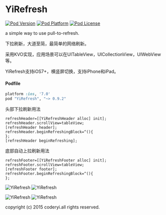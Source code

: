 # YiRefresh
[![Pod Version](http://img.shields.io/cocoapods/v/YiRefresh.svg?style=flat)](http://cocoadocs.org/docsets/YiRefresh/)
[![Pod Platform](http://img.shields.io/cocoapods/p/YiRefresh.svg?style=flat)](http://cocoadocs.org/docsets/YiRefresh/)
[![Pod License](http://img.shields.io/cocoapods/l/YiRefresh.svg?style=flat)](https://opensource.org/licenses/MIT)

a simple way to use pull-to-refresh.

下拉刷新，大道至简，最简单的网络刷新。

采用KVO实现，应用场景可以在UITableView，UICollectionView，UIWebView等。

YiRefresh支持iOS7+，横竖屏切换，支持iPhone和iPad。

#### Podfile

```ruby
platform :ios, '7.0'
pod "YiRefresh", "~> 0.9.2"
```

头部下拉刷新用法

    refreshHeader=[[YiRefreshHeader alloc] init];
    refreshHeader.scrollView=tableView;
    [refreshHeader header];
    refreshHeader.beginRefreshingBlock=^(){
    };
    [refreshHeader beginRefreshing];
    
底部自动上拉刷新用法

    refreshFooter=[[YiRefreshFooter alloc] init];
    refreshFooter.scrollView=tableView;
    [refreshFooter footer];
    refreshFooter.beginRefreshingBlock=^(){
    };
    
![YiRefresh](http://7u2k5i.com1.z0.glb.clouddn.com/github_yirefreshtable.gif?imageMogr2/thumbnail/370x662!) 
![YiRefresh](http://7u2k5i.com1.z0.glb.clouddn.com/github_yirefreshtable1.gif?imageMogr2/thumbnail/!50p) 



![YiRefresh](http://7u2k5i.com1.z0.glb.clouddn.com/github_yirefreshcollection1.gif?imageMogr2/thumbnail/!50p) 
![YiRefresh](http://7u2k5i.com1.z0.glb.clouddn.com/github_yirefreshcollection2.gif?imageMogr2/thumbnail/!50p) 


copyright (c) 2015 coderyi.all rights reserved.


